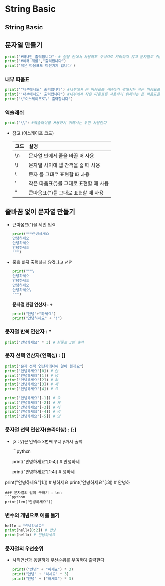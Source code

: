 # String Basic

## String Basic

## 문자열 만들기

```python
print("#하나만 출력합니다") # 샾을 안에서 사용해도 주석으로 처리하지 않고 문자열로 취급
print("#여러 개를","출력합니다")
print('작은 따옴표도 마찬가지 입니다')
```

### 내부 따옴표

```python
print('"내부에서도" 출력합니다') #내부에서 큰 따옴표를 사용하기 위해서는 작은 따옴표를 사용
print("'내부에서도' 출력합니다") #내부에서 작은 따옴표를 사용하기 위해서는 큰 따옴표를 사용
print("\"이스케이프로\" 출력합니다")
```

### 역슬래쉬

```python
print("\\") #역슬래쉬를 사용하기 위해서는 두번 사용한다
```

* 참고 \(이스케이프 코드\)

  | 코드 | 설명 |
  | :--- | :--- |
  | \n | 문자열 안에서 줄을 바꿀 때 사용 |
  | \t | 문자열 사이에 탭 간격을 줄 때 사용 |
  | \ | 문자  를 그대로 표현할 때 사용 |
  | \' | 작은 따옴표\('\)를 그대로 표현할 때 사용 |
  | \" | 큰따옴표\("\)를 그대로 표현할 때 사용 |

## 줄바꿈 없이 문자열 만들기

* 큰따옴표\("\)을 세번 입력

  ```python
  print("""안녕하세요 
  안녕하세요
  안녕하세요
  안녕하세요
  """)
  ```

* 줄을 바꿔 출력하지 않겠다고 선언 

  ```python
  print("""\
  안녕하세요 
  안녕하세요
  안녕하세요
  안녕하세요\
  """)
  ```

  **문자열 연결 연산자 : +**

  ```python
  print("안녕"+"하세요")
  print("안녕하세요" + "!")
  ```

### 문자열 반복 연산자 : \*

```python
print("안녕하세요" * 3) # 한줄로 3번 출력
```

### 문자 선택 연산자\(인덱싱\) : \[\]

```python
print("문자 선택 연산자에대해 알아 볼까요")
print("안녕하세요"[0]) # 안
print("안녕하세요"[1]) # 녕
print("안녕하세요"[2]) # 하
print("안녕하세요"[3]) # 세
print("안녕하세요"[4]) # 요

print("안녕하세요"[-1]) # 요
print("안녕하세요"[-2]) # 세
print("안녕하세요"[-3]) # 하
print("안녕하세요"[-4]) # 녕
print("안녕하세요"[-5]) # 안
```

### 문자열 선택 연산자\(슬라이싱\) : \[:\]

* \[x : y\]은 인덱스 x번째 부터 y까지 출력

  \`\`\`python

  print\("안녕하세요"\[0:4\]\) \# 안녕하세

  print\("안녕하세요"\[1:4\]\) \# 녕하세

print\("안녕하세요"\[1:\]\) \# 녕하세요 print\("안녕하세요"\[:3\]\) \# 안녕하

```text
### 문자열의 길이 구하기 : len
```python
print(len("안녕하세요"))
```

### 변수의 개념으로 예를 들기

```python
hello = "안녕하세요"
print(hello[0:2]) # 안녕
print(hello) # 안녕하세요
```

### 문자열의 우선순위

* 사칙연산과 동일하게 우선순위를 부여하여 출력한다 

  ```python
  print(("안녕" + "하세요") * 3)
  print("안녕" + "하세요" * 3)
  print("안녕" + ("하세요") * 3)
  ```

